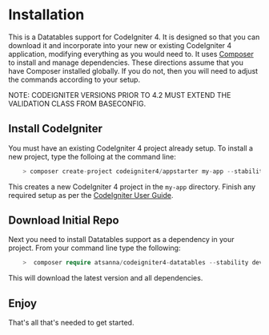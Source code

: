 # Installation

This is a Datatables support for CodeIgniter 4. It is designed so that you can download it and incorporate into your
new or existing CodeIgniter 4 application, modifying everything as you would need to.
It uses [Composer](https://getcomposer.org) to install and manage dependencies. These directions assume that
you have Composer installed globally. If you do not, then you will need to adjust the commands according
to your setup.

NOTE: CODEIGNITER VERSIONS PRIOR TO 4.2 MUST EXTEND THE VALIDATION CLASS FROM BASECONFIG.

## Install CodeIgniter

You must have an existing CodeIgniter 4 project already setup. To install a new project, type the folloing
at the command line:

```php
    > composer create-project codeigniter4/appstarter my-app --stability dev
```

This creates a new CodeIgniter 4 project in the `my-app` directory. Finish any required setup as per
the [CodeIgniter User Guide](https://codeigniter.com/user_guide/installation/installing_composer.html#installation-set-up).

## Download Initial Repo

Next you need to install Datatables support as a dependency in your project. From your command line type the following:

```php
    >  composer require atsanna/codeigniter4-datatables --stability dev
```

This will download the latest version and all dependencies.


## Enjoy

That's all that's needed to get started.
